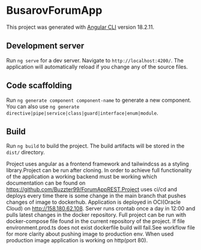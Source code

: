 # BusarovForumApp

This project was generated with [Angular CLI](https://github.com/angular/angular-cli) version 18.2.11.

## Development server

Run `ng serve` for a dev server. Navigate to `http://localhost:4200/`. The application will automatically reload if you change any of the source files.

## Code scaffolding

Run `ng generate component component-name` to generate a new component. You can also use `ng generate directive|pipe|service|class|guard|interface|enum|module`.

## Build

Run `ng build` to build the project. The build artifacts will be stored in the `dist/` directory.

Project uses angular as a frontend framework and tailwindcss as a styling library.Project can be run after cloning. In order to achieve full functionality of the application a working backend must be working which documentation can be found on https://github.com/Buzzter99/ForumAppREST.Project uses ci/cd and deploys every time there is some change in the main branch that pushes changes of image to dockerhub. Application is deployed in OCI(Oracle Cloud) on http://158.180.62.108. Server runs crontab once a day in 12:00 and pulls latest changes in the docker repository. Full project can be run with docker-compose file found in the current repository of the project. If file environment.prod.ts does not exist dockerfile build will fail.See workflow file for more clarity about pushing image to production env. When used production image application is working on http(port 80).
